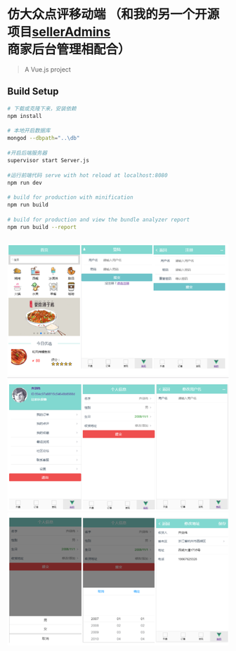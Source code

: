 # 仿大众点评移动端 （和我的另一个开源项目[sellerAdmins](https://github.com/qijianwei/sellerAdmin)商家后台管理相配合） 

> A Vue.js project

## Build Setup

``` bash
# 下载或克隆下来，安装依赖
npm install

# 本地开启数据库
mongod --dbpath="..\db"

#开启后端服务器
supervisor start Server.js

#运行前端代码 serve with hot reload at localhost:8080
npm run dev

# build for production with minification
npm run build

# build for production and view the bundle analyzer report
npm run build --report
```
## 
![image](https://github.com/qijianwei/mobileDP/blob/master/demoImg/1.png)
![image](https://github.com/qijianwei/mobileDP/blob/master/demoImg/2.png)
![image](https://github.com/qijianwei/mobileDP/blob/master/demoImg/3.png)
